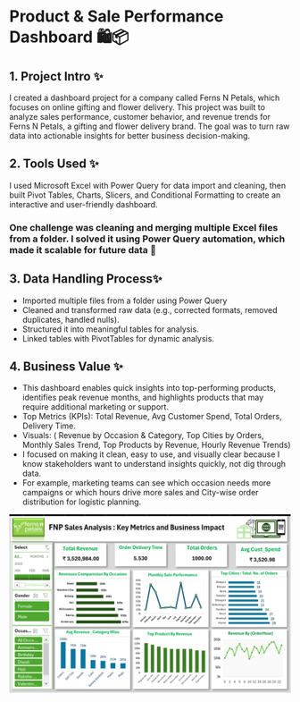 # Product & Sale Performance Dashboard 🛍️📦

## 1. Project Intro ✨
I created a dashboard project for a company called Ferns N Petals, which focuses on online gifting and flower delivery. This project was built to analyze sales performance, customer behavior, and revenue trends for Ferns N Petals, a gifting and flower delivery brand. The goal was to turn raw data into actionable insights for better business decision-making.

## 2. Tools Used ✨
I used Microsoft Excel with Power Query for data import and cleaning, then built Pivot Tables, Charts, Slicers, and Conditional Formatting to create an interactive and user-friendly dashboard.
### One challenge was cleaning and merging multiple Excel files from a folder. I solved it using Power Query automation, which made it scalable for future data 🔄 

## 3. Data Handling Process✨
*  Imported multiple files from a folder using Power Query
*  Cleaned and transformed raw data (e.g., corrected formats, removed duplicates, handled nulls).
*  Structured it into meaningful tables for analysis.
*  Linked tables with PivotTables for dynamic analysis.


## 4. Business Value ✨
* This dashboard enables quick insights into top-performing products, identifies peak revenue months, and highlights products that may require additional marketing or support.
* Top Metrics (KPIs): Total Revenue, Avg Customer Spend, Total Orders, Delivery Time.
* Visuals: ( Revenue by Occasion & Category, Top Cities by Orders, Monthly Sales Trend, Top Products by Revenue, Hourly Revenue Trends)
* I focused on making it clean, easy to use, and visually clear because I know stakeholders want to understand insights quickly, not dig through data.
* For example, marketing teams can see which occasion needs more campaigns or which hours drive more sales and City-wise order distribution for logistic planning.



  
   
![Product & Sale Performance](https://github.com/Ashu-Data-Analytix/Excel-Dashboard/blob/main/Folder/Picture1.png?raw=true
)

